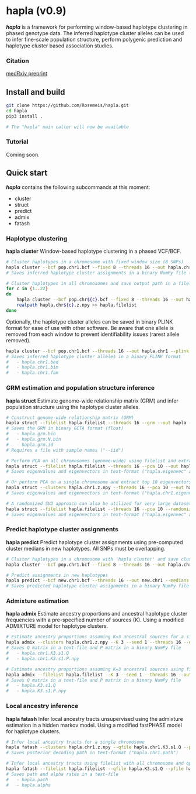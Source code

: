 # hapla (v0.9)
***hapla*** is a framework for performing window-based haplotype clustering in phased genotype data. The inferred haplotype cluster alleles can be used to infer fine-scale population structure, perform polygenic prediction and haplotype cluster based association studies.

### Citation
[medRxiv preprint](https://doi.org/10.1101/2024.04.30.24306654)

## Install and build
```bash
git clone https://github.com/Rosemeis/hapla.git
cd hapla
pip3 install .

# The "hapla" main caller will now be available
```

### Tutorial
Coming soon.

## Quick start
***hapla*** contains the following subcommands at this moment:
- cluster
- struct
- predict
- admix
- fatash


### Haplotype clustering
**hapla cluster**
Window-based haplotype clustering in a phased VCF/BCF.
```bash
# Cluster haplotypes in a chromosome with fixed window size (8 SNPs)
hapla cluster --bcf pop.chr1.bcf --fixed 8 --threads 16 --out hapla.chr1
# Saves inferred haplotype cluster assignments in a binary NumPy file ("hapla.chr1.z.npy")

# Cluster haplotypes in all chromosomes and save output path in a filelist
for c in {1..22}
do
	hapla cluster --bcf pop.chr${c}.bcf --fixed 8 --threads 16 --out hapla.chr${c}
	realpath hapla.chr${c}.z.npy >> hapla.filelist
done
```

Optionally, the haplotype cluster alleles can be saved in binary PLINK format for ease of use with other software. Be aware that one allele is removed from each window to prevent identifiability issues (rarest allele removed).
```bash
hapla cluster --bcf pop.chr1.bcf --threads 16 --out hapla.chr1 --plink
# Saves inferred haplotype cluster alleles in a binary PLINK format
#	- hapla.chr1.bed
#	- hapla.chr1.bim
#	- hapla.chr1.fam
```

### GRM estimation and population structure inference
**hapla struct**
Estimate genome-wide relationship matrix (GRM) and infer population structure using the haplotype cluster alleles.
```bash
# Construct genome-wide relationship matrix (GRM)
hapla struct --filelist hapla.filelist --threads 16 --grm --out hapla --iid pop.samples
# Saves the GRM in binary GCTA format (float)
#	- hapla.grm.bin
#	- hapla.grm.N.bin
#	- hapla.grm.id
# Requires a file with sample names ("--iid")

# Perform PCA on all chromosomes (genome-wide) using filelist and extract top 10 eigenvectors
hapla struct --filelist hapla.filelist --threads 16 --pca 10 --out hapla
# Saves eigenvalues and eigenvectors in text-format ("hapla.eigenvec" and "hapla.eigenval")

# Or perform PCA on a single chromosome and extract top 10 eigenvectors
hapla struct --clusters hapla.chr1.z.npy --threads 16 --pca 10 --out hapla.chr1
# Saves eigenvalues and eigenvectors in text-format ("hapla.chr1.eigenvec" and "hapla.chr1.eigenval")

# A randomized SVD approach can also be utilized for very large datasets
hapla struct --filelist hapla.filelist --threads 16 --pca 10 --randomized --out hapla
# Saves eigenvalues and eigenvectors in text-format ("hapla.eigenvec" and "hapla.eigenval")
```

### Predict haplotype cluster assignments
**hapla predict**
Predict haplotype cluster assignments using pre-computed cluster medians in new haplotypes. All SNPs must be overlapping.
```bash
# Cluster haplotypes in a chromosome with 'hapla cluster' and save cluster medians
hapla cluster --bcf pop.chr1.bcf --fixed 8 --threads 16 --out hapla.chr1 --medians

# Predict assignments in new haplotypes
hapla predict --bcf new.chr1.bcf --threads 16 --out new.chr1 --medians hapla.chr1.medians.npz
# Saves predicted haplotype cluster assignments in a binary NumPy file ("new.chr1.z.npy")
```

### Admixture estimation
**hapla admix**
Estimate ancestry proportions and ancestral haplotype cluster frequencies with a pre-specified number of sources (K). Using a modified ADMIXTURE model for haplotype clusters.
```bash
# Estimate ancestry proportions assuming K=3 ancestral sources for a single chromosome
hapla admix --clusters hapla.chr1.z.npy --K 3 --seed 1 --threads 16 --out hapla.chr1
# Saves Q matrix in a text-file and P matrix in a binary NumPy file
#	- hapla.chr1.K3.s1.Q
#	- hapla.chr1.K3.s1.P.npy

# Estimate ancestry proportions assuming K=3 ancestral sources using filelist with all chromosomes
hapla admix --filelist hapla.filelist --K 3 --seed 1 --threads 16 --out hapla
# Saves Q matrix in a text-file and P matrix in a binary NumPy file
#	- hapla.K3.s1.Q
#	- hapla.K3.s1.P.npy
```

### Local ancestry inference
**hapla fatash**
Infer local ancestry tracts unsupervised using the admixture estimation in a hidden markov model. Using a modified fastPHASE model for haplotype clusters.
```bash
# Infer local ancestry tracts for a single chromosome
hapla fatash --clusters hapla.chr1.z.npy --qfile hapla.chr1.K3.s1.Q --pfile hapla.chr1.K3.s1.P.npy --threads 16 --out hapla.chr1
# Saves posterior decoding path in text-format ("hapla.chr1.path")

# Infer local ancestry tracts using filelist with all chromosome and optimize alpha rates in transition matrix
hapla fatash --filelist hapla.filelist --qfile hapla.K3.s1.Q --pfile hapla.K3.s1.P.npy --threads 16 --out hapla --optim --save-alpha
# Saves path and alpha rates in a text-file
#	- hapla.path
#	- hapla.alpha
```
